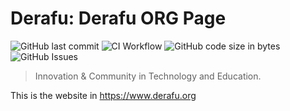 # Derafu: Derafu ORG Page

![GitHub last commit](https://img.shields.io/github/last-commit/derafu/backbone/main)
![CI Workflow](https://github.com/derafu/backbone/actions/workflows/ci.yml/badge.svg?branch=main&event=push)
![GitHub code size in bytes](https://img.shields.io/github/languages/code-size/derafu/backbone)
![GitHub Issues](https://img.shields.io/github/issues-raw/derafu/backbone)

> Innovation & Community in Technology and Education.

This is the website in <https://www.derafu.org>
